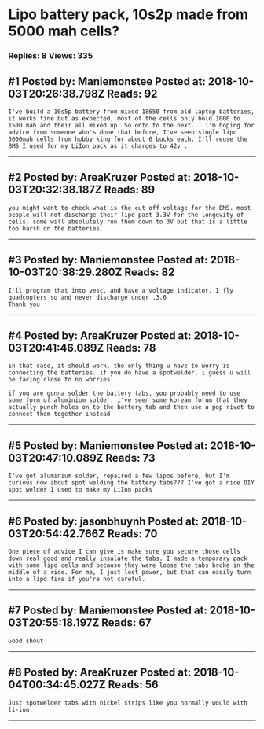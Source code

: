 # Lipo battery pack, 10s2p made from 5000 mah cells?

### Replies: 8 Views: 335

## \#1 Posted by: Maniemonstee Posted at: 2018-10-03T20:26:38.798Z Reads: 92

```
I've build a 10s5p battery from mixed 18650 from old laptop batteries, it works fine but as expected, most of the cells only hold 1000 to 1500 mah and their all mixed up. So onto to the next... I'm hoping for advice from someone who's done that before, I've seen single lipo 5000mah cells from hobby king for about 6 bucks each. I'll reuse the BMS I used for my LiIon pack as it charges to 42v .
```

---
## \#2 Posted by: AreaKruzer Posted at: 2018-10-03T20:32:38.187Z Reads: 89

```
you might want to check what is the cut off voltage for the BMS. most people will not discharge their lipo past 3.3V for the longevity of cells. some will absolutely run them down to 3V but that is a little too harsh on the batteries.
```

---
## \#3 Posted by: Maniemonstee Posted at: 2018-10-03T20:38:29.280Z Reads: 82

```
I'll program that into vesc, and have a voltage indicator. I fly quadcopters so and never discharge under ,3.6 
Thank you
```

---
## \#4 Posted by: AreaKruzer Posted at: 2018-10-03T20:41:46.089Z Reads: 78

```
in that case, it should work. the only thing u have to worry is connecting the batteries. if you do have a spotwelder, i guess u will be facing close to no worries. 

if you are gonna solder the battery tabs, you probably need to use some form of aluminium solder. i've seen some korean forum that they actually punch holes on to the battery tab and then use a pop rivet to connect them together instead
```

---
## \#5 Posted by: Maniemonstee Posted at: 2018-10-03T20:47:10.089Z Reads: 73

```
I've got aluminium solder, repaired a few lipos before, but I'm curious now about spot welding the battery tabs??? I've got a nice DIY spot welder I used to make my LiIon packs
```

---
## \#6 Posted by: jasonbhuynh Posted at: 2018-10-03T20:54:42.766Z Reads: 70

```
One piece of advice I can give is make sure you secure those cells down real good and really insulate the tabs. I made a temporary pack with some lipo cells and because they were loose the tabs broke in the middle of a ride. For me, I just lost power, but that can easily turn into a lipo fire if you're not careful.
```

---
## \#7 Posted by: Maniemonstee Posted at: 2018-10-03T20:55:18.197Z Reads: 67

```
Good shout
```

---
## \#8 Posted by: AreaKruzer Posted at: 2018-10-04T00:34:45.027Z Reads: 56

```
Just spotwelder tabs with nickel strips like you normally would with li-ion.
```

---
